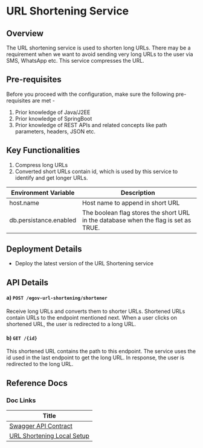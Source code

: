 # URL Shortening Service

## Overview <a href="#overview" id="overview"></a>

The URL shortening service is used to shorten long URLs. There may be a requirement when we want to avoid sending very long URLs to the user via SMS, WhatsApp etc. This service compresses the URL.

## Pre-requisites <a href="#pre-requisites" id="pre-requisites"></a>

Before you proceed with the configuration, make sure the following pre-requisites are met -

1. Prior knowledge of Java/J2EE
2. Prior knowledge of SpringBoot
3. Prior knowledge of REST APIs and related concepts like path parameters, headers, JSON etc.

## Key Functionalities <a href="#key-functionalities" id="key-functionalities"></a>

1. Compress long URLs
2. Converted short URLs contain id, which is used by this service to identify and get longer URLs.

| Environment Variable   | Description                                                                         |
| ---------------------- | ----------------------------------------------------------------------------------- |
| host.name              | Host name to append in short URL                                                    |
| db.persistance.enabled | The boolean flag stores the short URL in the database when the flag is set as TRUE. |

## Deployment Details <a href="#deployment-details" id="deployment-details"></a>

* Deploy the latest version of the URL Shortening service

## API Details <a href="#api-details" id="api-details"></a>

#### a) `POST /egov-url-shortening/shortener` <a href="#a-post-egov-url-shortening-shortener" id="a-post-egov-url-shortening-shortener"></a>

Receive long URLs and converts them to shorter URLs. Shortened URLs contain URLs to the endpoint mentioned next. When a user clicks on shortened URL, the user is redirected to a long URL.

#### b) `GET /{id}` <a href="#b-get-id" id="b-get-id"></a>

This shortened URL contains the path to this endpoint. The service uses the id used in the last endpoint to get the long URL. In response, the user is redirected to the long URL.

## Reference Docs <a href="#reference-docs" id="reference-docs"></a>

### Doc Links <a href="#doc-links" id="doc-links"></a>

| Title                                                                                                                                                           |
| --------------------------------------------------------------------------------------------------------------------------------------------------------------- |
| [Swagger API Contract](https://editor.swagger.io/?url=https://raw.githubusercontent.com/egovernments/core-services/master/docs/url-shortening\_contract.yml#!/) |
| [URL Shortening Local Setup](https://github.com/eGovStack/core-services/blob/master/egov-url-shortening/LOCALSETUP.md)                                          |
